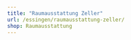 ```yaml
---
title: "Raumausstattung Zeller"
url: /essingen/raumausstattung-zeller/
shop: Raumausstattung
---
```

